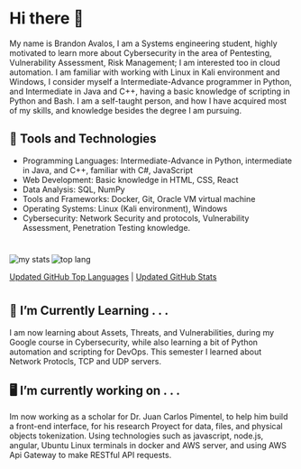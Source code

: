 # Hi there 👋
My name is Brandon Avalos, I am a Systems engineering student, highly motivated to learn more about Cybersecurity in the area of Pentesting,  Vulnerability Assessment, Risk Management; I am interested too in cloud automation. I am familiar with working with Linux in Kali environment and Windows, I consider myself a Intermediate-Advance programmer in Python, and Intermediate in Java and C++, having a basic knowledge of scripting in Python and Bash. I am a self-taught person, and how I have acquired most of my skills, and knowledge besides the degree I am pursuing.

## 🔧 Tools and Technologies
  * Programming Languages: Intermediate-Advance in Python, intermediate in Java, and C++, familiar with C#, JavaScript
  * Web Development: Basic knowledge in HTML, CSS, React
  * Data Analysis: SQL, NumPy
  * Tools and Frameworks: Docker, Git, Oracle VM virtual machine
  * Operating Systems: Linux (Kali environment), Windows
  * Cybersecurity: Network Security and protocols, Vulnerability Assessment, Penetration Testing knowledge.
 #
   <img alt="my stats" align="left" with=47%  src="https://github-readme-stats.vercel.app/api?username=branxz07"/>
   <img alt="top lang" align="rigth" with=47% src="https://github-readme-stats.vercel.app/api/top-langs/?username=branxz07&langs_count=10&hide=TypeScript,html,c%23,css,scss,hlsl,shaderlab&layout=compact"/>
   
   [Updated  GitHub Top Languages](https://github-readme-stats.vercel.app/api/top-langs/?username=branxz07&langs_count=10&hide=TypeScript,html,c%23,css,scss,hlsl,shaderlab&layout=compact) 
   |
   [Updated  GitHub Stats](https://github-readme-stats.vercel.app/api?username=branxz07)
#

## 🌱  I’m Currently Learning . . .
I am now learning about Assets, Threats, and Vulnerabilities, during my Google course in Cybersecurity, while also learning a bit of Python automation and scripting for DevOps. This semester I learned about Network Protocls, TCP and UDP servers.

## 🖥️ I’m currently working on . . .
Im now working as a scholar for  Dr. Juan Carlos Pimentel, to help him build a front-end interface, for his research Proyect for data, files, and physical objects tokenization. Using technologies such as javascript, node.js, angular, Ubuntu Linux terminals in docker and AWS server, and using AWS Api Gateway to make RESTful API requests. 

<!--
**branxz07/branxz07** is a ✨ _special_ ✨ repository because its `README.md` (this file) appears on your GitHub profile.

Here are some ideas to get you started:

- 🔭 I’m currently working on ...
- 🌱 I’m currently learning ...
- 👯 I’m looking to collaborate on ...
- 🤔 I’m looking for help with ...
- 💬 Ask me about ...
- 📫 How to reach me: ...
- 😄 Pronouns: ...
- ⚡ Fun fact: ...
-->
